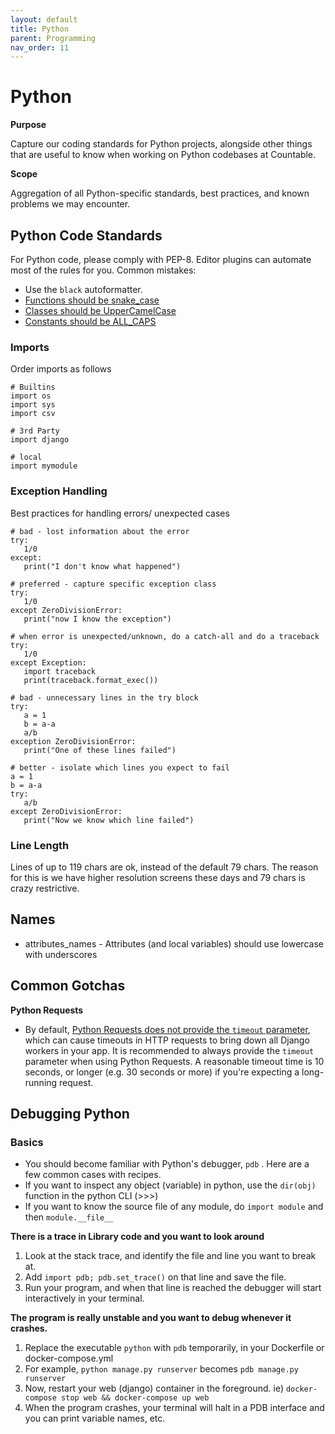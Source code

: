 ```yaml
---
layout: default
title: Python
parent: Programming
nav_order: 11
---
```


# Python

**Purpose**

Capture our coding standards for Python projects, alongside other things that are useful to know when working on Python codebases at Countable.

**Scope**

Aggregation of all Python-specific standards, best practices, and known problems we may encounter.

## Python Code Standards

For Python code, please comply with PEP-8. Editor plugins can automate most of the rules for you. Common mistakes:

  - Use the `black` autoformatter.
  - [Functions should be snake\_case](https://www.python.org/dev/peps/pep-0008/#function-names)
  - [Classes should be UpperCamelCase](https://www.python.org/dev/peps/pep-0008/#class-names)
  - [Constants should be ALL\_CAPS](https://www.python.org/dev/peps/pep-0008/#id48)

### Imports

Order imports as follows

    # Builtins
    import os
    import sys
    import csv
    
    # 3rd Party
    import django
    
    # local
    import mymodule

### Exception Handling

Best practices for handling errors/ unexpected cases

    # bad - lost information about the error
    try:
       1/0
    except:
       print("I don't know what happened")
    
    # preferred - capture specific exception class
    try:
       1/0
    except ZeroDivisionError:
       print("now I know the exception")
    
    # when error is unexpected/unknown, do a catch-all and do a traceback
    try:
       1/0
    except Exception:
       import traceback
       print(traceback.format_exec())
    
    # bad - unnecessary lines in the try block
    try:
       a = 1
       b = a-a
       a/b
    exception ZeroDivisionError:
       print("One of these lines failed")
    
    # better - isolate which lines you expect to fail 
    a = 1
    b = a-a
    try:
       a/b
    except ZeroDivisionError:
       print("Now we know which line failed")

### Line Length

Lines of up to 119 chars are ok, instead of the default 79 chars. The reason for this is we have higher resolution screens these days and 79 chars is crazy restrictive.

## Names

  - attributes\_names - Attributes (and local variables) should use lowercase with underscores

## Common Gotchas

**Python Requests**

- By default, [Python Requests does not provide the `timeout` parameter](https://docs.python-requests.org/en/latest/user/advanced/#timeouts), which can cause timeouts in HTTP requests to bring down all Django workers in your app. It is recommended to always provide the `timeout` parameter when using Python Requests. A reasonable timeout time is 10 seconds, or longer (e.g. 30 seconds or more) if you're expecting a long-running request.

## Debugging Python

### Basics

  - You should become familiar with Python's debugger, `pdb` . Here are a few common cases with recipes.
  - If you want to inspect any object (variable) in python, use the `dir(obj)` function in the python CLI (\>\>\>)
  - If you want to know the source file of any module, do `import module` and then `module.__file__`

**There is a trace in Library code and you want to look around**

1.  Look at the stack trace, and identify the file and line you want to break at.
2.  Add `import pdb; pdb.set_trace()` on that line and save the file.
3.  Run your program, and when that line is reached the debugger will start interactively in your terminal.

**The program is really unstable and you want to debug whenever it crashes.**

1.  Replace the executable `python` with `pdb` temporarily, in your Dockerfile or docker-compose.yml
2.  For example, `python manage.py runserver` becomes `pdb manage.py runserver`
3.  Now, restart your web (django) container in the foreground. ie)
    `docker-compose stop web && docker-compose up web`
4.  When the program crashes, your terminal will halt in a PDB interface and you can print variable names, etc.

